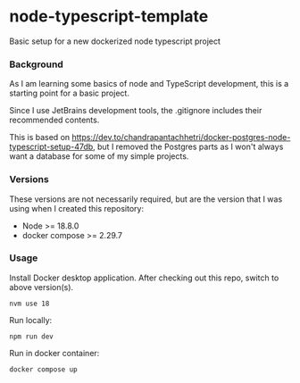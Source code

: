 # node-typescript-template
Basic setup for a new dockerized node typescript project

### Background
As I am learning some basics of node and TypeScript development, this is a starting point for a basic project. 

Since I use JetBrains development tools, the .gitignore includes their recommended contents.

This is based on https://dev.to/chandrapantachhetri/docker-postgres-node-typescript-setup-47db, but I removed the Postgres parts as I won't always want a database for some of my simple projects.

### Versions
These versions are not necessarily required, but are the version that I was using when I created this repository:
- Node >= 18.8.0
- docker compose >= 2.29.7

### Usage
Install Docker desktop application.
After checking out this repo, switch to above version(s).

`nvm use 18`

Run locally:

`npm run dev`

Run in docker container:

`docker compose up`
